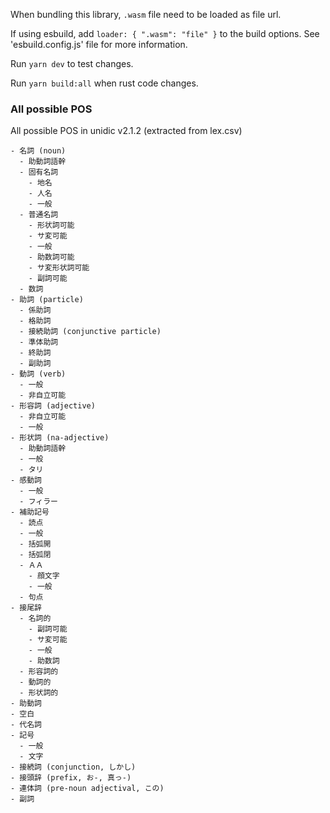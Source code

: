 When bundling this library, `.wasm` file need to be loaded as file url.

If using esbuild, add `loader: { ".wasm": "file" }` to the build options.
See 'esbuild.config.js' file for more information.

Run `yarn dev` to test changes.

Run `yarn build:all` when rust code changes.

### All possible POS
All possible POS in unidic v2.1.2 (extracted from lex.csv)

```
- 名詞 (noun)
  - 助動詞語幹
  - 固有名詞
    - 地名
    - 人名
    - 一般
  - 普通名詞
    - 形状詞可能
    - サ変可能
    - 一般
    - 助数詞可能
    - サ変形状詞可能
    - 副詞可能
  - 数詞
- 助詞 (particle)
  - 係助詞
  - 格助詞
  - 接続助詞 (conjunctive particle)
  - 準体助詞
  - 終助詞
  - 副助詞
- 動詞 (verb)
  - 一般
  - 非自立可能
- 形容詞 (adjective)
  - 非自立可能
  - 一般
- 形状詞 (na-adjective)
  - 助動詞語幹
  - 一般
  - タリ
- 感動詞
  - 一般
  - フィラー
- 補助記号
  - 読点
  - 一般
  - 括弧開
  - 括弧閉
  - ＡＡ
    - 顔文字
    - 一般
  - 句点
- 接尾辞
  - 名詞的
    - 副詞可能
    - サ変可能
    - 一般
    - 助数詞
  - 形容詞的
  - 動詞的
  - 形状詞的
- 助動詞
- 空白
- 代名詞
- 記号
  - 一般
  - 文字
- 接続詞 (conjunction, しかし)
- 接頭辞 (prefix, お-, 真っ-)
- 連体詞 (pre-noun adjectival, この)
- 副詞
```